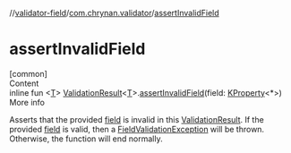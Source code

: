 //[validator-field](../../index.md)/[com.chrynan.validator](index.md)/[assertInvalidField](assert-invalid-field.md)



# assertInvalidField  
[common]  
Content  
inline fun <[T](assert-invalid-field.md)> [ValidationResult](../../../validator-core/validator-core/com.chrynan.validator/-validation-result/index.md)<[T](assert-invalid-field.md)>.[assertInvalidField](assert-invalid-field.md)(field: [KProperty](https://kotlinlang.org/api/latest/jvm/stdlib/kotlin.reflect/-k-property/index.html)<*>)  
More info  


Asserts that the provided [field](assert-invalid-field.md) is invalid in this [ValidationResult](../../../validator-core/validator-core/com.chrynan.validator/-validation-result/index.md). If the provided [field](assert-invalid-field.md) is valid, then a [FieldValidationException](-field-validation-exception/index.md) will be thrown. Otherwise, the function will end normally.

  



